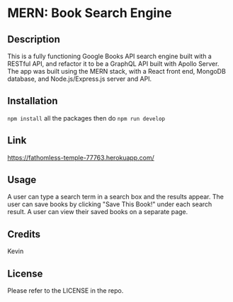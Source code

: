 # MERN: Book Search Engine

## Description
This is a fully functioning Google Books API search engine built with a RESTful API, and refactor it to be a GraphQL API built with Apollo Server. The app was built using the MERN stack, with a React front end, MongoDB database, and Node.js/Express.js server and API.

## Installation

`npm install` all the packages then do `npm run develop`

## Link

https://fathomless-temple-77763.herokuapp.com/

## Usage

A user can type a search term in a search box and the results appear. The user can save books by clicking "Save This Book!" under each search result. A user can view their saved books on a separate page.

## Credits

Kevin

## License

Please refer to the LICENSE in the repo.
